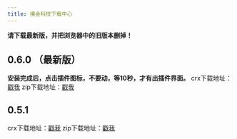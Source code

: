 ```yaml
---
title: 摸金科技下载中心
---
```


**请下载最新版，并把浏览器中的旧版本删掉！**

## 0.6.0 （最新版）
**安装完成后，点击插件图标，不要动，等10秒，才有出插件界面。**
crx下载地址：[戳我](/download/99999Helper-0.6.0.crx)
zip下载地址：[戳我](/download/0.6.0.zip)

## 0.5.1
crx下载地址：[戳我](/download/99999Helper-0.5.1.crx)
zip下载地址：[戳我](/download/0.5.1.zip)